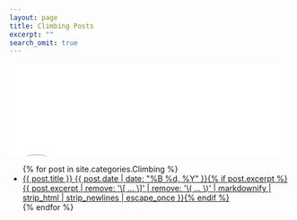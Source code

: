 ```yaml
---
layout: page
title: Climbing Posts
excerpt: ""
search_omit: true
---
```

<iframe src="//users.instush.com/bee-gallery-v2/?cols=3&rows=1&size=medium&border=0&round=false&space=4&sl=true&bg=transparent&brd=true&na=false&pin=true&hc=e72476&ltc=3f3f3f&lpc=ffffff&fc=ffffff&user_id=1769639109&username=savagezen&sid=-1&susername=-1&tag=-1&stype=mine&t=999999U-PODrPK3a_GOqZhPPPf2bpg9GatcxmcEE4NduTTGXJgw_yBBf5eDJ_SfDdcBTz3TjGR9UmUmLE" allowtransparency="true" frameborder="0" scrolling="no"  style="display:block;width:482px;height:166px;border:none;overflow:visible;" ></iframe>

<ul class="post-list">
{% for post in site.categories.Climbing %} 
  <li><article><a href="{{ site.url }}{{ post.url }}">{{ post.title }} <span class="entry-date"><time datetime="{{ post.date | date_to_xmlschema }}">{{ post.date | date: "%B %d, %Y" }}</time></span>{% if post.excerpt %} <span class="excerpt">{{ post.excerpt | remove: '\[ ... \]' | remove: '\( ... \)' | markdownify | strip_html | strip_newlines | escape_once }}</span>{% endif %}</a></article></li>
{% endfor %}
</ul>
